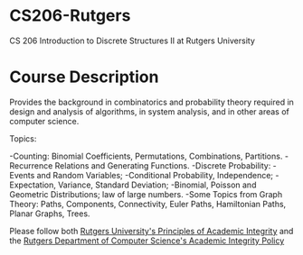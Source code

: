 # CS206-Rutgers

CS 206 Introduction to Discrete Structures II at Rutgers University

# Course Description

Provides the background in combinatorics and probability theory required in design and analysis of algorithms, in system analysis, and in other areas of computer science.

Topics:

-Counting: Binomial Coefficients, Permutations, Combinations, Partitions.
-Recurrence Relations and Generating Functions.
-Discrete Probability:
-Events and Random Variables;
-Conditional Probability, Independence;
-Expectation, Variance, Standard Deviation;
-Binomial, Poisson and Geometric Distributions; law of large numbers.
-Some Topics from Graph Theory: Paths, Components, Connectivity, Euler Paths, Hamiltonian Paths, Planar Graphs, Trees.


Please follow both [Rutgers University's Principles of Academic Integrity](http://academicintegrity.rutgers.edu/) and the [Rutgers Department of Computer Science's Academic Integrity Policy](https://www.cs.rutgers.edu/academics/undergraduate/academic-integrity-policy)
